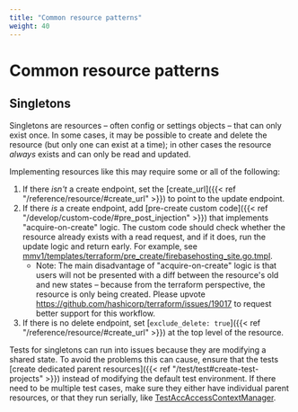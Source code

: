 ```yaml
---
title: "Common resource patterns"
weight: 40
---
```


# Common resource patterns

## Singletons

Singletons are resources – often config or settings objects – that can only exist once. In some cases, it may be possible to create and delete the resource (but only one can exist at a time); in other cases the resource _always_ exists and can only be read and updated.

Implementing resources like this may require some or all of the following:

1. If there _isn't_ a create endpoint, set the [create_url]({{< ref "/reference/resource/#create_url" >}}) to point to the update endpoint.
1. If there _is_ a create endpoint, add [pre-create custom code]({{< ref "/develop/custom-code/#pre_post_injection" >}}) that implements "acquire-on-create" logic. The custom code should check whether the resource already exists with a read request, and if it does, run the update logic and return early. For example, see [mmv1/templates/terraform/pre_create/firebasehosting_site.go.tmpl](https://github.com/GoogleCloudPlatform/magic-modules/blob/dc4d9755cb9288177e0996c1c3b3fa9738ebdf89/mmv1/templates/terraform/pre_create/firebasehosting_site.go.tmpl).
   * Note: The main disadvantage of "acquire-on-create" logic is that users will not be presented with a diff between the resource's old and new states – because from the terraform perspective, the resource is only being created. Please upvote https://github.com/hashicorp/terraform/issues/19017 to request better support for this workflow.
1. If there is no delete endpoint, set [`exclude_delete: true`]({{< ref "/reference/resource/#create_url" >}}) at the top level of the resource.

Tests for singletons can run into issues because they are modifying a shared state. To avoid the problems this can cause, ensure that the tests [create dedicated parent resources]({{< ref "/test/test#create-test-projects" >}}) instead of modifying the default test environment. If there need to be multiple test cases, make sure they either have individual parent resources, or that they run serially, like [TestAccAccessContextManager](https://github.com/hashicorp/terraform-provider-google-beta/blob/88fa0756f2ce116765edd4c1551680d9029621f6/google-beta/services/accesscontextmanager/resource_access_context_manager_access_policy_test.go#L31-L33).
